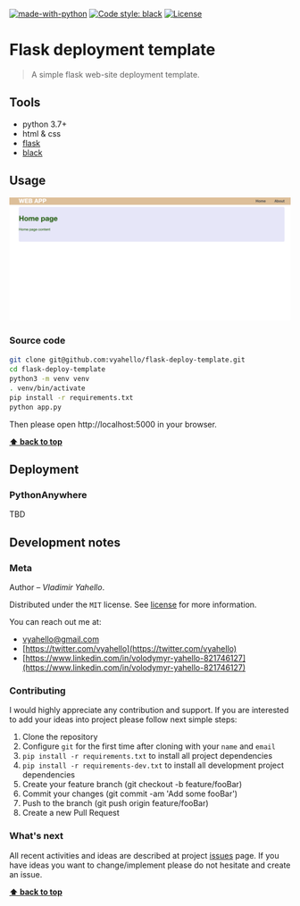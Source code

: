 [![made-with-python](https://img.shields.io/badge/Made%20with-Python-1f425f.svg)](https://www.python.org/)
[![Code style: black](https://img.shields.io/badge/code%20style-black-000000.svg)](https://github.com/psf/black)
[![License](https://img.shields.io/badge/license-MIT-green.svg)](LICENSE.md)

# Flask deployment template

> A simple flask web-site deployment template.

## Tools

- python 3.7+
- html & css
- [flask](https://flask.palletsprojects.com/en/2.0.x/) 
- [black](https://black.readthedocs.io/en/stable/)

## Usage

![Screenshot](demo.png)

### Source code

```bash
git clone git@github.com:vyahello/flask-deploy-template.git
cd flask-deploy-template
python3 -m venv venv 
. venv/bin/activate
pip install -r requirements.txt
python app.py
```

Then please open http://localhost:5000 in your browser.

**[⬆ back to top](#flask-deployment-template)**

## Deployment 

### PythonAnywhere

TBD

## Development notes

### Meta

Author – _Vladimir Yahello_.

Distributed under the `MIT` license. See [license](LICENSE.md) for more information.

You can reach out me at:
* [vyahello@gmail.com](vyahello@gmail.com)
* [https://twitter.com/vyahello](https://twitter.com/vyahello)
* [https://www.linkedin.com/in/volodymyr-yahello-821746127](https://www.linkedin.com/in/volodymyr-yahello-821746127)

### Contributing

I would highly appreciate any contribution and support. If you are interested to add your ideas into project please follow next simple steps:

1. Clone the repository
2. Configure `git` for the first time after cloning with your `name` and `email`
3. `pip install -r requirements.txt` to install all project dependencies
4. `pip install -r requirements-dev.txt` to install all development project dependencies
5. Create your feature branch (git checkout -b feature/fooBar)
6. Commit your changes (git commit -am 'Add some fooBar')
7. Push to the branch (git push origin feature/fooBar)
8. Create a new Pull Request

### What's next

All recent activities and ideas are described at project [issues](https://github.com/vyahello/flask-deploy-template/issues) page. 
If you have ideas you want to change/implement please do not hesitate and create an issue.

**[⬆ back to top](#flask-deployment-template)**
